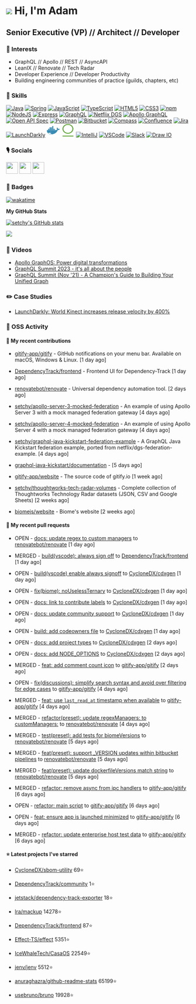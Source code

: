 ![](https://user-images.githubusercontent.com/18350557/176309783-0785949b-9127-417c-8b55-ab5a4333674e.gif) Hi, I'm Adam
============================================================================================================================

Senior Executive (VP) // Architect // Developer
-----------------------------------------------

### 🔭 Interests

- GraphQL // Apollo // REST // AsyncAPI
- LeanIX // Renovate // Tech Radar
- Developer Experience // Developer Productivity
- Building engineering communities of practice (guilds, chapters, etc)

### 💪 Skills

<p align="left">
  <a href="https://www.oracle.com/java/" target="_blank" rel="noreferrer"><img src="https://raw.githubusercontent.com/danielcranney/readme-generator/main/public/icons/skills/java-colored.svg" width="36" height="36" alt="Java" /></a>
  <a href="https://spring.io/" target="_blank" rel="noreferrer"><img src="https://cdn.worldvectorlogo.com/logos/spring-3.svg" width="36" height="36" alt="Spring" /></a> 
  <a href="https://developer.mozilla.org/en-US/docs/Web/JavaScript" target="_blank" rel="noreferrer"><img src="https://raw.githubusercontent.com/danielcranney/readme-generator/main/public/icons/skills/javascript-colored.svg" width="36" height="36" alt="JavaScript" /></a>
  <a href="https://www.typescriptlang.org/" target="_blank" rel="noreferrer"><img src="https://raw.githubusercontent.com/danielcranney/readme-generator/main/public/icons/skills/typescript-colored.svg" width="36" height="36" alt="TypeScript" /></a>
  <a href="https://developer.mozilla.org/en-US/docs/Glossary/HTML5" target="_blank" rel="noreferrer"><img src="https://raw.githubusercontent.com/danielcranney/readme-generator/main/public/icons/skills/html5-colored.svg" width="36" height="36" alt="HTML5" /></a>
  <a href="https://www.w3.org/TR/CSS/#css" target="_blank" rel="noreferrer"><img src="https://raw.githubusercontent.com/danielcranney/readme-generator/main/public/icons/skills/css3-colored.svg" width="36" height="36" alt="CSS3" /></a>
  <a href="https://www.npmjs.com//" target="_blank" rel="noreferrer"><img src="https://cdn.worldvectorlogo.com/logos/npm-square-red-1.svg" width="36" height="36" alt="npm" /></a>
  <a href="https://nodejs.org/en/" target="_blank" rel="noreferrer"><img src="https://raw.githubusercontent.com/danielcranney/readme-generator/main/public/icons/skills/nodejs-colored.svg" width="36" height="36" alt="NodeJS" /></a>
  <a href="https://expressjs.com/" target="_blank" rel="noreferrer"><img src="https://raw.githubusercontent.com/danielcranney/readme-generator/main/public/icons/skills/express-colored.svg" width="36" height="36" alt="Express" /></a>
  <a href="https://graphql.org/" target="_blank" rel="noreferrer"><img src="https://raw.githubusercontent.com/danielcranney/readme-generator/main/public/icons/skills/graphql-colored.svg" width="36" height="36" alt="GraphQL" /></a>
  <a href="https://netflix.github.io/dgs/" target="_blank" rel="noreferrer"><img src="https://raw.githubusercontent.com/Netflix/dgs/main/docs/images/dgs-framework-brand/Icon/dgs-icon--blue.svg" width="36" height="36" alt="Netflix DGS" /></a>
  <a href="https://apollographql.com/" target="_blank" rel="noreferrer"><img src="https://cdn.worldvectorlogo.com/logos/apollo-graphql-compact.svg" width="36" height="36" alt="Apollo GraphQL" /></a>
  <a href="https://swagger.io/specification/" target="_blank" rel="noreferrer"><img src="https://cdn.worldvectorlogo.com/logos/openapi-1.svg" width="36" height="36" alt="Open API Spec" /></a>
  <a href="https://www.postman.com//" target="_blank" rel="noreferrer"><img src="https://cdn.worldvectorlogo.com/logos/postman.svg" width="36" height="36" alt="Postman" /></a>
  <a href="https://www.atlassian.com/software/bitbucket" target="_blank" rel="noreferrer"><img src="https://cdn.worldvectorlogo.com/logos/bitbucket-icon.svg" width="36" height="36" alt="Bitbucket" /></a>
  <a href="https://www.atlassian.com/software/compass" target="_blank" rel="noreferrer"><img src="https://cdn.worldvectorlogo.com/logos/atlassian-compass-1.svg" width="36" height="36" alt="Compass" /></a>
  <a href="https://www.atlassian.com/software/confluence" target="_blank" rel="noreferrer"><img src="https://cdn.worldvectorlogo.com/logos/confluence-1.svg" width="36" height="36" alt="Confluence" /></a>
  <a href="https://www.atlassian.com/software/jira" target="_blank" rel="noreferrer"><img src="https://cdn.worldvectorlogo.com/logos/jira-1.svg" width="36" height="36" alt="Jira" /></a>
  <a href="https://launchdarkly.com/" target="_blank" rel="noreferrer"><img src="https://cdn.worldvectorlogo.com/logos/launchdarkly-2.svg" width="36" height="36" alt="LaunchDarkly" /></a>
  <a href="https://docker.com/" target="_blank" rel="noreferrer"><img src="https://raw.githubusercontent.com/nx211/homer-icons/master/png/docker.png" width="36" height="36" alt="Docker" /></a>
  <a href="https://jfrog.com/artifactory/" target="_blank" rel="noreferrer"><img src="https://raw.githubusercontent.com/nx211/homer-icons/master/png/artifactory.png" width="36" height="36" alt="Artifactory" /></a>
  <a href="https://www.jetbrains.com/idea/" target="_blank" rel="noreferrer"><img src="https://cdn.worldvectorlogo.com/logos/intellij-idea-1.svg" width="36" height="36" alt="IntelliJ" /></a>
  <a href="https://code.visualstudio.com/" target="_blank" rel="noreferrer"><img src="https://cdn.worldvectorlogo.com/logos/visual-studio-code-1.svg" width="36" height="36" alt="VSCode" /></a>
  <a href="https://slack.com/" target="_blank" rel="noreferrer"><img src="https://cdn.worldvectorlogo.com/logos/slack-new-logo.svg" width="36" height="36" alt="Slack" /></a>
  <a href="https://drawio-app.com/" target="_blank" rel="noreferrer"><img src="https://cdn.worldvectorlogo.com/logos/draw-io.svg" width="36" height="36" alt="Draw IO" /></a>
</p>

                      

### 🎙️ Socials
                  
<p align="left">
  <a href="https://www.github.com/setchy" target="_blank" rel="noreferrer"><img src="https://raw.githubusercontent.com/danielcranney/readme-generator/main/public/icons/socials/github.svg" width="32" height="32" /></a>
  <a href="https://www.linkedin.com/in/adamsetch" target="_blank" rel="noreferrer"><img src="https://raw.githubusercontent.com/danielcranney/readme-generator/main/public/icons/socials/linkedin.svg" width="32" height="32" /></a>
  <a href="https://www.twitter.com/setchy87" target="_blank" rel="noreferrer"><img src="https://raw.githubusercontent.com/danielcranney/readme-generator/main/public/icons/socials/twitter.svg" width="32" height="32" /></a>
</p>

### 📛 Badges

[![wakatime](https://wakatime.com/badge/user/2b948ae2-4be1-4020-8a57-7de60b53fe1d.svg)](https://wakatime.com/@2b948ae2-4be1-4020-8a57-7de60b53fe1d)

<b>My GitHub Stats</b>

<a href="http://www.github.com/setchy"><img src="https://github-readme-stats.vercel.app/api?username=setchy&show_icons=true&hide=&count_private=true&title_color=0891b2&text_color=ffffff&icon_color=0891b2&bg_color=1c1917&hide_border=true&show_icons=true" alt="setchy's GitHub stats" /></a>

<a href="http://www.github.com/setchy"><img src="https://github-readme-streak-stats.herokuapp.com/?user=setchy&stroke=ffffff&background=1c1917&ring=0891b2&fire=0891b2&currStreakNum=ffffff&currStreakLabel=0891b2&sideNums=ffffff&sideLabels=ffffff&dates=ffffff&hide_border=true" /></a>

### 📼 Videos

- [Apollo GraphOS: Power digital transformations](https://www.apollographql.com/enterprise?wvideo=4fu2lsjssc)
- [GraphQL Summit 2023 - it's all about the people](https://www.youtube.com/watch?v=090IWEcHbJc)
- [GraphQL Summit (Nov '21) - A Champion's Guide to Building Your Unified Graph](https://www.apollographql.com/events/roundtable/graphql-summit-november-2021/a-champions-guide-to-building-your-unified-graph)

### ✏️ Case Studies

- [LaunchDarkly: World Kinect increases release velocity by 400%](https://launchdarkly.com/case-studies/world-kinect/)

### 🎯 OSS Activity
#### 🚀 My recent contributions



- [gitify-app/gitify](https://github.com/gitify-app/gitify) - GitHub notifications on your menu bar. Available on macOS, Windows &amp; Linux. [1 day ago]

- [DependencyTrack/frontend](https://github.com/DependencyTrack/frontend) - Frontend UI for Dependency-Track [1 day ago]

- [renovatebot/renovate](https://github.com/renovatebot/renovate) - Universal dependency automation tool. [2 days ago]

- [setchy/apollo-server-3-mocked-federation](https://github.com/setchy/apollo-server-3-mocked-federation) - An example of using Apollo Server 3 with a mock managed federation gateway [4 days ago]

- [setchy/apollo-server-4-mocked-federation](https://github.com/setchy/apollo-server-4-mocked-federation) - An example of using Apollo Server 4 with a mock managed federation gateway [4 days ago]

- [setchy/graphql-java-kickstart-federation-example](https://github.com/setchy/graphql-java-kickstart-federation-example) - A GraphQL Java Kickstart federation example, ported from netflix/dgs-federation-example. [4 days ago]

- [graphql-java-kickstart/documentation](https://github.com/graphql-java-kickstart/documentation) -  [5 days ago]

- [gitify-app/website](https://github.com/gitify-app/website) - The source code of gitify.io [1 week ago]

- [setchy/thoughtworks-tech-radar-volumes](https://github.com/setchy/thoughtworks-tech-radar-volumes) - Complete collection of Thoughtworks Technology Radar datasets (JSON, CSV and Google Sheets) [2 weeks ago]

- [biomejs/website](https://github.com/biomejs/website) - Biome&#39;s website [2 weeks ago]

#### 🎉 My recent pull requests



- OPEN - [docs: update regex to custom managers](https://github.com/renovatebot/renovate/pull/29044) to [renovatebot/renovate](https://github.com/renovatebot/renovate) [1 day ago]

- MERGED - [build(vscode): always sign off](https://github.com/DependencyTrack/frontend/pull/865) to [DependencyTrack/frontend](https://github.com/DependencyTrack/frontend) [1 day ago]

- OPEN - [build(vscode) enable always signoff](https://github.com/CycloneDX/cdxgen/pull/1063) to [CycloneDX/cdxgen](https://github.com/CycloneDX/cdxgen) [1 day ago]

- OPEN - [fix(biome): noUselessTernary](https://github.com/CycloneDX/cdxgen/pull/1062) to [CycloneDX/cdxgen](https://github.com/CycloneDX/cdxgen) [1 day ago]

- OPEN - [docs: link to contribute labels](https://github.com/CycloneDX/cdxgen/pull/1060) to [CycloneDX/cdxgen](https://github.com/CycloneDX/cdxgen) [1 day ago]

- OPEN - [docs: update community support](https://github.com/CycloneDX/cdxgen/pull/1059) to [CycloneDX/cdxgen](https://github.com/CycloneDX/cdxgen) [1 day ago]

- OPEN - [build: add codeowners file](https://github.com/CycloneDX/cdxgen/pull/1058) to [CycloneDX/cdxgen](https://github.com/CycloneDX/cdxgen) [1 day ago]

- OPEN - [docs: add project types](https://github.com/CycloneDX/cdxgen/pull/1057) to [CycloneDX/cdxgen](https://github.com/CycloneDX/cdxgen) [2 days ago]

- OPEN - [docs: add NODE_OPTIONS](https://github.com/CycloneDX/cdxgen/pull/1056) to [CycloneDX/cdxgen](https://github.com/CycloneDX/cdxgen) [2 days ago]

- MERGED - [feat: add comment count icon](https://github.com/gitify-app/gitify/pull/1108) to [gitify-app/gitify](https://github.com/gitify-app/gitify) [2 days ago]

- OPEN - [fix(discussions): simplify search syntax and avoid over filtering for edge cases](https://github.com/gitify-app/gitify/pull/1104) to [gitify-app/gitify](https://github.com/gitify-app/gitify) [4 days ago]

- MERGED - [feat: use `last_read_at` timestamp when available](https://github.com/gitify-app/gitify/pull/1103) to [gitify-app/gitify](https://github.com/gitify-app/gitify) [4 days ago]

- MERGED - [refactor(preset): update regexManagers: to customManagers:](https://github.com/renovatebot/renovate/pull/28979) to [renovatebot/renovate](https://github.com/renovatebot/renovate) [4 days ago]

- MERGED - [test(preset): add tests for biomeVersions](https://github.com/renovatebot/renovate/pull/28965) to [renovatebot/renovate](https://github.com/renovatebot/renovate) [5 days ago]

- MERGED - [feat(preset): support _VERSION updates within bitbucket pipelines](https://github.com/renovatebot/renovate/pull/28964) to [renovatebot/renovate](https://github.com/renovatebot/renovate) [5 days ago]

- MERGED - [feat(preset): update dockerfileVersions match string](https://github.com/renovatebot/renovate/pull/28963) to [renovatebot/renovate](https://github.com/renovatebot/renovate) [5 days ago]

- MERGED - [refactor: remove async from ipc handlers](https://github.com/gitify-app/gitify/pull/1099) to [gitify-app/gitify](https://github.com/gitify-app/gitify) [6 days ago]

- OPEN - [refactor: main script](https://github.com/gitify-app/gitify/pull/1098) to [gitify-app/gitify](https://github.com/gitify-app/gitify) [6 days ago]

- OPEN - [feat: ensure app is launched minimized](https://github.com/gitify-app/gitify/pull/1097) to [gitify-app/gitify](https://github.com/gitify-app/gitify) [6 days ago]

- MERGED - [refactor: update enterprise host test data](https://github.com/gitify-app/gitify/pull/1096) to [gitify-app/gitify](https://github.com/gitify-app/gitify) [6 days ago]

#### ⭐ Latest projects I've starred



- [CycloneDX/sbom-utility](https://github.com/CycloneDX/sbom-utility) 69⭐

- [DependencyTrack/community](https://github.com/DependencyTrack/community) 1⭐

- [jetstack/dependency-track-exporter](https://github.com/jetstack/dependency-track-exporter) 18⭐

- [lra/mackup](https://github.com/lra/mackup) 14278⭐

- [DependencyTrack/frontend](https://github.com/DependencyTrack/frontend) 87⭐

- [Effect-TS/effect](https://github.com/Effect-TS/effect) 5351⭐

- [IceWhaleTech/CasaOS](https://github.com/IceWhaleTech/CasaOS) 22549⭐

- [jenv/jenv](https://github.com/jenv/jenv) 5512⭐

- [anuraghazra/github-readme-stats](https://github.com/anuraghazra/github-readme-stats) 65199⭐

- [usebruno/bruno](https://github.com/usebruno/bruno) 19928⭐


